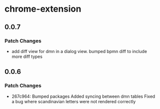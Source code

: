 # chrome-extension

## 0.0.7

### Patch Changes

- add diff view for dmn in a dialog view. bumped bpmn diff to include more diff types

## 0.0.6

### Patch Changes

- 267c964: Bumped packages
  Added syncing between dmn tables
  Fixed a bug where scandinavian letters were not rendered correctly

